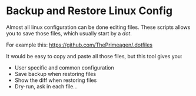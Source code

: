 # Backup and Restore Linux Config
Almost all linux configuration can be done editing files. These scripts allows you to save those files, which usually start by a *dot*.

For example this: https://github.com/ThePrimeagen/.dotfiles

It would be easy to copy and paste all those files, but this tool gives you:
- User specific and common configuration
- Save backup when restoring files
- Show the diff when restoring files
- Dry-run, ask in each file...